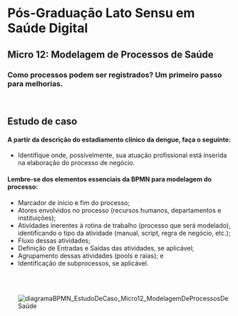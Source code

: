 # Pós-Graduação Lato Sensu em Saúde Digital
## Micro 12: Modelagem de Processos de Saúde
### Como processos podem ser registrados? Um primeiro passo para melhorias.
<br>

## Estudo de caso
#### A partir da descrição do estadiamento clínico da dengue, faça o seguinte:

<ul>
  <li>Identifique onde, possivelmente, sua atuação profissional está inserida na elaboração do processo de negócio.</li>
</ul>

#### Lembre-se dos elementos essenciais da BPMN para modelagem do processo:

<ul>
  <li>Marcador de início e fim do processo;</li>
  <li>Atores envolvidos no processo (recursos humanos, departamentos e instituições);</li>
  <li>Atividades inerentes à rotina de trabalho (processo que será modelado), identificando o tipo da atividade (manual, script, regra de negócio, etc.);</li>
  <li>Fluxo dessas atividades;</li>
  <li>Definição de Entradas e Saídas das atividades, se aplicável;</li>
  <li>Agrupamento dessas atividades (pools e raias); e</li>
  <li>Identificação de subprocessos, se aplicável.</li>

  <br><br>

  ![diagramaBPMN_EstudoDeCaso_Micro12_ModelagemDeProcessosDeSaúde](https://github.com/RenanBorba/EstudoDeCaso-Micro27-SD/assets/48495838/7d78aa4e-e5d9-4ac3-84ee-50ee094330f5)

